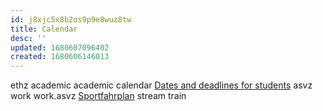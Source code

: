 ```yaml
---
id: j8xjc5x8b2os9p9e8wuz8tw
title: Calendar
desc: ''
updated: 1680607096402
created: 1680606146013
---
```


ethz academic
  academic calendar [Dates and deadlines for students](https://ethz.ch/staffnet/en/news-and-events/academic-calendar/dates-deadlines-students.html#)
asvz work
  work.asvz [Sportfahrplan](https://www.asvz.ch/426-sportfahrplan?f[0]=instructor:6719)
stream
train